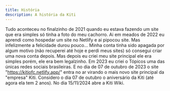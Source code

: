 ```yaml
---
title: História
description: A história da Kiti
---
```


Tudo aconteceu no finalzinho de 2021 quando eu estava fazendo um site que era simples só tinha a foto do meu cachorro. Ai em meados de 2022 eu aprendi como hospedar um site no Netlify e ai pipocou site. Mas infelizmente a felicidade durou pouco... Minha conta tinha sido apagada por algum motivo (não recuperei até hoje e perdi meus sites) só consegui criar uma nova conta depois. Mas depois eu criei meu site principal ele era simples porém, ele era bem legalzinho. Em 2023 eu criei o Tópicos uma das únicas redes sociais brasileiras. E no dia de 07 de outubro de 2023 o site "https://kitiofc.netlify.app/" entra no ar virando o mais novo site principal da "empresa" Kiti. Considero o dia 07 de outubro o aniversário da Kiti (até agora ela tem 2 anos). No dia 15/11/2024 abre a Kiti Wiki.
